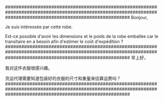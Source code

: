 ##############################################################################################################################################################
Bonjour,

Je suis intéressée par cette robe.

Est-ce possible d'avoir les dimensions et le poids de la robe emballée car le transitaire en a besoin afin d'estimer le coût d'expédition ?
##############################################################################################################################################################
早上好，

我对这件衣服很感兴趣。

货运代理需要知道包装好的衣服的尺寸和重量来估算运费吗？
##############################################################################################################################################################
